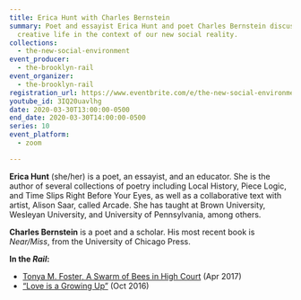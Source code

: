 ```yaml
---
title: Erica Hunt with Charles Bernstein
summary: Poet and essayist Erica Hunt and poet Charles Bernstein discuss
  creative life in the context of our new social reality.
collections:
  - the-new-social-environment
event_producer:
  - the-brooklyn-rail
event_organizer:
  - the-brooklyn-rail
registration_url: https://www.eventbrite.com/e/the-new-social-environment-10-erica-hunt-tickets-101359222162#
youtube_id: 3IQ20uavlhg
date: 2020-03-30T13:00:00-0500
end_date: 2020-03-30T14:00:00-0500
series: 10
event_platform:
  - zoom

---
```

**Erica Hunt**  (she/her) is a poet, an essayist, and an educator. She is the author of several collections of poetry including Local History, Piece Logic, and Time Slips Right Before Your Eyes, as well as a collaborative text with artist, Alison Saar, called Arcade. She has taught at Brown University, Wesleyan University, and University of Pennsylvania, among others.

**Charles Bernstein** is a poet and a scholar. His most recent book is *Near/Miss*, from the University of Chicago Press.

**In the *Rail*:**

* [Tonya M. Foster, A Swarm of Bees in High Court](https://brooklynrail.org/2017/04/criticspage/Tonya-M-Foster-A-Swarm-of-Bees-in-High-Court)  (Apr 2017)
* [“Love is a Growing Up”](https://brooklynrail.org/2016/10/criticspage/love-is-a-growing-up)  (Oct 2016)
